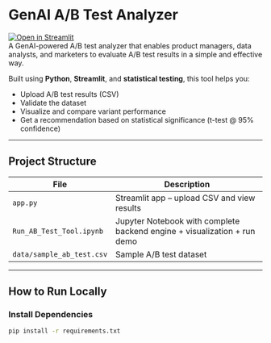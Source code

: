 # GenAI A/B Test Analyzer

[![Open in Streamlit](https://static.streamlit.io/badges/streamlit_badge_black_white.svg)](https://rachnatatachar-genai-a-b-test-analyzer.streamlit.app)<br>
A GenAI-powered A/B test analyzer that enables product managers, data analysts, and marketers to evaluate A/B test results in a simple and effective way.

Built using **Python**, **Streamlit**, and **statistical testing**, this tool helps you:
- Upload A/B test results (CSV)
- Validate the dataset
- Visualize and compare variant performance
- Get a recommendation based on statistical significance (t-test @ 95% confidence)

---

## Project Structure

| File | Description |
|------|-------------|
| `app.py` | Streamlit app – upload CSV and view results |
| `Run_AB_Test_Tool.ipynb` | Jupyter Notebook with complete backend engine + visualization + run demo |
| `data/sample_ab_test.csv` | Sample A/B test dataset |

---

## How to Run Locally

### Install Dependencies
```bash
pip install -r requirements.txt

